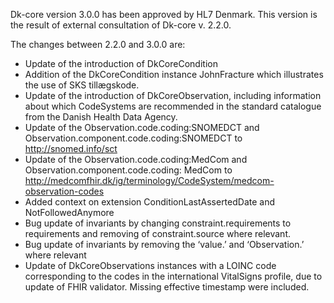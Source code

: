 Dk-core version 3.0.0 has been approved by HL7 Denmark. This version is the result of external consultation of Dk-core v. 2.2.0. 

The changes between 2.2.0 and 3.0.0 are: 
* Update of the introduction of DkCoreCondition
* Addition of the DkCoreCondition instance JohnFracture which illustrates the use of SKS tillægskode. 
* Update of the introduction of DkCoreObservation, including information about which CodeSystems are recommended in the standard catalogue from the Danish Health Data Agency.
* Update of the Observation.code.coding:SNOMEDCT and Observation.component.code.coding:SNOMEDCT to http://snomed.info/sct 
* Update of the Observation.code.coding:MedCom and Observation.component.code.coding: MedCom to http://medcomfhir.dk/ig/terminology/CodeSystem/medcom-observation-codes 
* Added context on extension ConditionLastAssertedDate and NotFollowedAnymore
* Bug update of invariants by changing constraint.requirements to requirements and removing of constraint.source where relevant. 
* Bug update of invariants by removing the ‘value.’ and ‘Observation.’ where relevant
* Update of DkCoreObservations instances with a LOINC code corresponding to the codes in the international VitalSigns profile, due to update of FHIR validator. Missing effective timestamp were included.
